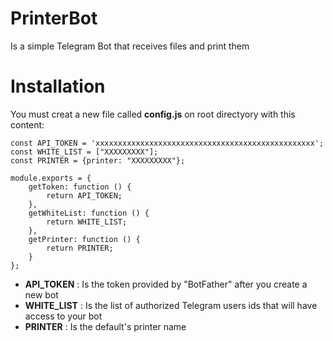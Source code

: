 # PrinterBot
Is a simple Telegram Bot that receives files and print them



# Installation

You must creat a new file called **config.js** on root directyory with this content:

```
const API_TOKEN = 'xxxxxxxxxxxxxxxxxxxxxxxxxxxxxxxxxxxxxxxxxxxxxxxxx';
const WHITE_LIST = ["XXXXXXXXX"];
const PRINTER = {printer: "XXXXXXXXX"};

module.exports = {
    getToken: function () {
        return API_TOKEN;
    },
    getWhiteList: function () {
        return WHITE_LIST;
    },
    getPrinter: function () {
        return PRINTER;
    }
};
```

- **API_TOKEN** : Is the token provided by "BotFather" after you create a new bot
- **WHITE_LIST** : Is the list of authorized Telegram users ids that will have access to your bot
- **PRINTER** : Is the default's printer name
